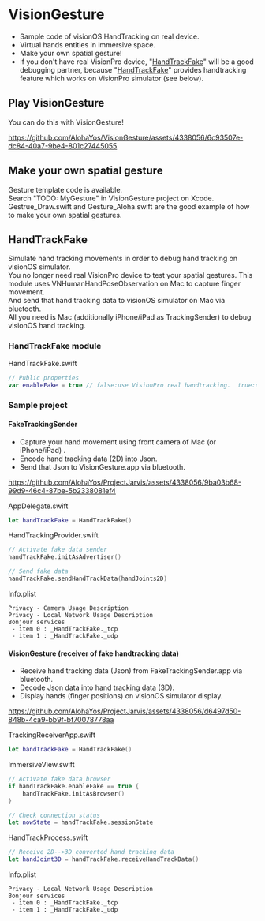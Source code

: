 # VisionGesture
 - Sample code of visionOS HandTracking on real device.
 - Virtual hands entities in immersive space.
 - Make your own spatial gesture!
 - If you don't have real VisionPro device, "[HandTrackFake](https://github.com/AlohaYos/VisionGesture/blob/main/README.md#handtrackfake)" will be a good debugging partner, because "[HandTrackFake](https://github.com/AlohaYos/VisionGesture/blob/main/README.md#handtrackfake)" provides handtracking feature which works on VisionPro simulator (see below).

## Play VisionGesture
You can do this with VisionGesture!

https://github.com/AlohaYos/VisionGesture/assets/4338056/6c93507e-dc84-40a7-9be4-801c27445055

## Make your own spatial gesture

Gesture template code is available.  
Search "TODO: MyGesture" in VisionGesture project on Xcode.  
Gestrue_Draw.swift and Gesture_Aloha.swift are the good example of how to make your own spatial gestures.

## HandTrackFake
Simulate hand tracking movements in order to debug hand tracking on visionOS simulator.  
You no longer need real VisionPro device to test your spatial gestures.
This module uses VNHumanHandPoseObservation on Mac to capture finger movement.  
And send that hand tracking data to visionOS simulator on Mac via bluetooth.  
All you need is Mac (additionally iPhone/iPad as TrackingSender) to debug visionOS hand tracking.  

### HandTrackFake module
HandTrackFake.swift
```swift
// Public properties
var enableFake = true // false:use VisionPro real handtracking.  true:use fake handtracking on Mac
```

### Sample project
#### FakeTrackingSender
 - Capture your hand movement using front camera of Mac (or iPhone/iPad) .
 - Encode hand tracking data (2D) into Json.
 - Send that Json to VisionGesture.app via bluetooth.

https://github.com/AlohaYos/ProjectJarvis/assets/4338056/9ba03b68-99d9-46c4-87be-5b2338081ef4

AppDelegate.swift
```swift
let handTrackFake = HandTrackFake()
```

HandTrackingProvider.swift
```swift
// Activate fake data sender
handTrackFake.initAsAdvertiser()

// Send fake data
handTrackFake.sendHandTrackData(handJoints2D)
```

Info.plist
```
Privacy - Camera Usage Description
Privacy - Local Network Usage Description  
Bonjour services  
 - item 0 : _HandTrackFake._tcp  
 - item 1 : _HandTrackFake._udp  
```

#### VisionGesture (receiver of fake handtracking data)
 - Receive hand tracking data (Json) from FakeTrackingSender.app via bluetooth.
 - Decode Json data into hand tracking data (3D).
 - Display hands (finger positions) on visionOS simulator display.

https://github.com/AlohaYos/ProjectJarvis/assets/4338056/d6497d50-848b-4ca9-bb9f-bf70078778aa

TrackingReceiverApp.swift
```swift
let handTrackFake = HandTrackFake()
```

ImmersiveView.swift
```swift
// Activate fake data browser
if handTrackFake.enableFake == true {
    handTrackFake.initAsBrowser()
}

// Check connection status
let nowState = handTrackFake.sessionState
```

HandTrackProcess.swift
```swift
// Receive 2D-->3D converted hand tracking data
let handJoint3D = handTrackFake.receiveHandTrackData()
```

Info.plist
```
Privacy - Local Network Usage Description  
Bonjour services  
 - item 0 : _HandTrackFake._tcp  
 - item 1 : _HandTrackFake._udp  
```

